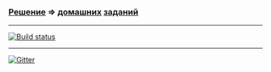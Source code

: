 ### [Решение](https://github.com/Cliffart44/Auto_hw_2.3.1/tree/otherwise_manner) => [домашних](https://github.com/netology-code/aqa-homeworks/tree/aqa4/patterns#%D0%B7%D0%B0%D0%B4%D0%B0%D1%87%D0%B0-1---%D0%B7%D0%B0%D0%BA%D0%B0%D0%B7-%D0%B4%D0%BE%D1%81%D1%82%D0%B0%D0%B2%D0%BA%D0%B8-%D0%BA%D0%B0%D1%80%D1%82%D1%8B-%D0%B8%D0%B7%D0%BC%D0%B5%D0%BD%D0%B5%D0%BD%D0%B8%D0%B5-%D0%B4%D0%B0%D1%82%D1%8B) [заданий](https://github.com/netology-code/aqa-homeworks/tree/aqa4/reporting#%D0%B7%D0%B0%D0%B4%D0%B0%D1%87%D0%B0-1---%D0%BF%D1%80%D0%BE%D1%81%D0%BD%D1%83%D0%BB%D0%B8%D1%81%D1%8C-allure)

---
[![Build status](https://ci.appveyor.com/api/projects/status/dvdgds06vlpbvor5/branch/otherwise_manner?svg=true)](https://ci.appveyor.com/project/Cliffart44/auto-hw-2-3-1/branch/otherwise_manner)

---
[![Gitter](https://badges.gitter.im/Cliffart44/community.svg)](https://gitter.im/Cliffart44/community?utm_source=badge&utm_medium=badge&utm_campaign=pr-badge)